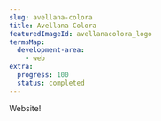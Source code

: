 ```yaml
---
slug: avellana-colora
title: Avellana Colora
featuredImageId: avellanacolora_logo
termsMap:
  development-area:
    - web
extra:
  progress: 100
  status: completed
---
```


Website!